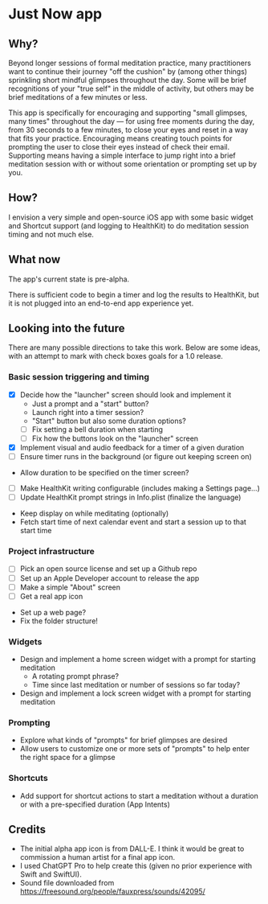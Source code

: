 # Just Now app

## Why?

Beyond longer sessions of formal meditation practice, many practitioners want to continue their journey "off the cushion" by (among other things) sprinkling short mindful glimpses throughout the day. Some will be brief recognitions of your "true self" in the middle of activity, but others may be brief meditations of a few minutes or less.

This app is specifically for encouraging and supporting "small glimpses, many times" throughout the day — for using free moments during the day, from 30 seconds to a few minutes, to close your eyes and reset in a way that fits your practice. Encouraging means creating touch points for prompting the user to close their eyes instead of check their email. Supporting means having a simple interface to jump right into a brief meditation session with or without some orientation or prompting set up by you.

## How?

I envision a very simple and open-source iOS app with some basic widget and Shortcut support (and logging to HealthKit) to do meditation session timing and not much else.

## What now

The app's current state is pre-alpha.

There is sufficient code to begin a timer and log the results to HealthKit, but it is not plugged into an end-to-end app experience yet.

## Looking into the future

There are many possible directions to take this work. Below are some ideas, with an attempt to mark with check boxes goals for a 1.0 release.

### Basic session triggering and timing

- [x] Decide how the "launcher" screen should look and implement it
  - Just a prompt and a "start" button?
  - Launch right into a timer session?
  - "Start" button but also some duration options?
  - [ ] Fix setting a bell duration when starting
  - [ ] Fix how the buttons look on the "launcher" screen
- [x] Implement visual and audio feedback for a timer of a given duration
- [ ] Ensure timer runs in the background (or figure out keeping screen on)
- Allow duration to be specified on the timer screen?
- [ ] Make HealthKit writing configurable (includes making a Settings page…)
- [ ] Update HealthKit prompt strings in Info.plist (finalize the language)
- Keep display on while meditating (optionally)
- Fetch start time of next calendar event and start a session up to that start time

### Project infrastructure

- [ ] Pick an open source license and set up a Github repo
- [ ] Set up an Apple Developer account to release the app
- [ ] Make a simple "About" screen
- [ ] Get a real app icon
- Set up a web page?
- Fix the folder structure!

### Widgets

- Design and implement a home screen widget with a prompt for starting meditation
  - A rotating prompt phrase?
  - Time since last meditation or number of sessions so far today?
- Design and implement a lock screen widget with a prompt for starting meditation

### Prompting

- Explore what kinds of "prompts" for brief glimpses are desired
- Allow users to customize one or more sets of "prompts" to help enter the right space for a glimpse

### Shortcuts

- Add support for shortcut actions to start a meditation without a duration or with a pre-specified duration (App Intents)

## Credits

- The initial alpha app icon is from DALL-E. I think it would be great to commission a human artist for a final app icon.
- I used ChatGPT Pro to help create this (given no prior experience with Swift and SwiftUI).
- Sound file downloaded from https://freesound.org/people/fauxpress/sounds/42095/
